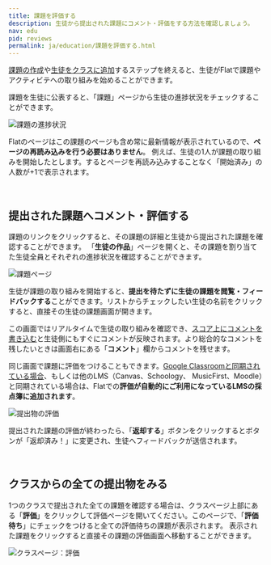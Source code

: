 ```yaml
---
title: 課題を評価する
description: 生徒から提出された課題にコメント・評価をする方法を確認しましょう。
nav: edu
pid: reviews
permalink: ja/education/課題を評価する.html
---
```


[課題の作成](/help/ja/education/課題やアクティビティの作成.html)や[生徒をクラスに追加](/help/ja/education/生徒をクラスに追加.html)するステップを終えると、生徒がFlatで課題やアクティビテへの取り組みを始めることができます。

課題を生徒に公表すると、「課題」ページから生徒の進捗状況をチェックすることができます。

![課題の進捗状況](/help/assets/img/edu-ja/class-assignments-list-overview.png)

Flatのページはこの課題のページも含め常に最新情報が表示されているので、**ページの再読み込みを行う必要はありません**。
例えば、生徒の1人が課題の取り組みを開始したとします。するとページを再読み込みすることなく「開始済み」の人数が+1で表示されます。

<br>


## 提出された課題へコメント・評価する

課題のリンクをクリックすると、その課題の詳細と生徒から提出された課題を確認することができます。 「**生徒の作品**」ページを開くと、その課題を割り当てた生徒全員とそれぞれの進捗状況を確認することができます。

![課題ページ](/help/assets/img/edu-ja/class-assignments-view-started.png)

生徒が課題の取り組みを開始すると、**提出を待たずに生徒の課題を閲覧・フィードバックする**ことができます。リストからチェックしたい生徒の名前をクリックすると、直接その生徒の課題画面が開きます。

この画面ではリアルタイムで生徒の取り組みを確認でき、[スコア上にコメントを書き込む](/help/en/music-notation-software/inline-comments.html)と生徒側にもすぐにコメントが反映されます。より総合的なコメントを残したいときは画面右にある「**コメント**」欄からコメントを残せます。

同じ画面で課題に評価をつけることもできます。[Google Classroomと同期されている場合](/help/ja/education/google-classroom/index.html)、もしくは他のLMS（Canvas、Schoology、 MusicFirst、Moodle）と同期されている場合は、Flatでの**評価が自動的にご利用になっているLMSの採点簿に追加されます**。
<br>


![提出物の評価](/help/assets/img/edu-ja/assignment-review-inline-comment.png)

提出された課題の評価が終わったら、「**返却する**」ボタンをクリックするとボタンが「返却済み！」に変更され、生徒へフィードバックが送信されます。

<br>

## クラスからの全ての提出物をみる

1つのクラスで提出された全ての課題を確認する場合は、クラスページ上部にある「**評価**」をクリックして評価ページを開いてください。このページで、「**評価待ち**」にチェックをつけると全ての評価待ちの課題が表示されます。
表示された課題をクリックすると直接その課題の評価画面へ移動することができます。

![クラスページ：評価](/help/assets/img/edu-ja/class-review-list.png)
